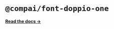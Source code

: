 # `@compai/font-doppio-one`

[**Read the docs &rarr;**](https://components.ai/docs/typefaces/doppio-one)
